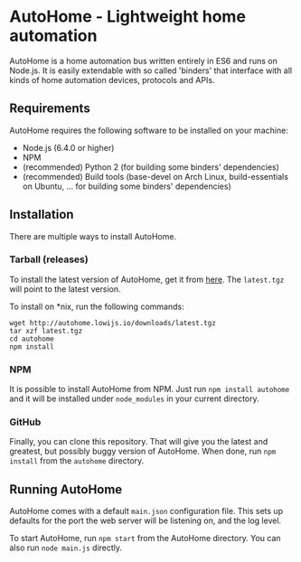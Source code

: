 # AutoHome - Lightweight home automation
AutoHome is a home automation bus written entirely in ES6 and runs on Node.js.
It is easily extendable with so called 'binders' that interface with all kinds of home automation devices, protocols and APIs.

## Requirements
AutoHome requires the following software to be installed on your machine:

- Node.js (6.4.0 or higher)
- NPM
- (recommended) Python 2 (for building some binders' dependencies)
- (recommended) Build tools (base-devel on Arch Linux, build-essentials on Ubuntu, ... for building some binders' dependencies)

## Installation
There are multiple ways to install AutoHome.

### Tarball (releases)
To install the latest version of AutoHome, get it from [here](http://autohome.lowijs.io/downloads). The `latest.tgz` will point to the latest version.

To install on *nix, run the following commands:
```
wget http://autohome.lowijs.io/downloads/latest.tgz
tar xzf latest.tgz
cd autohome
npm install
```

### NPM
It is possible to install AutoHome from NPM. Just run `npm install autohome` and it will be installed under `node_modules` in your current directory.

### GitHub
Finally, you can clone this repository. That will give you the latest and greatest, but possibly buggy version of AutoHome. When done, run `npm install` from the `autohome` directory.

## Running AutoHome
AutoHome comes with a default `main.json` configuration file. This sets up defaults for the port the web server will be listening on, and the log level.

To start AutoHome, run `npm start` from the AutoHome directory. You can also run `node main.js` directly.
